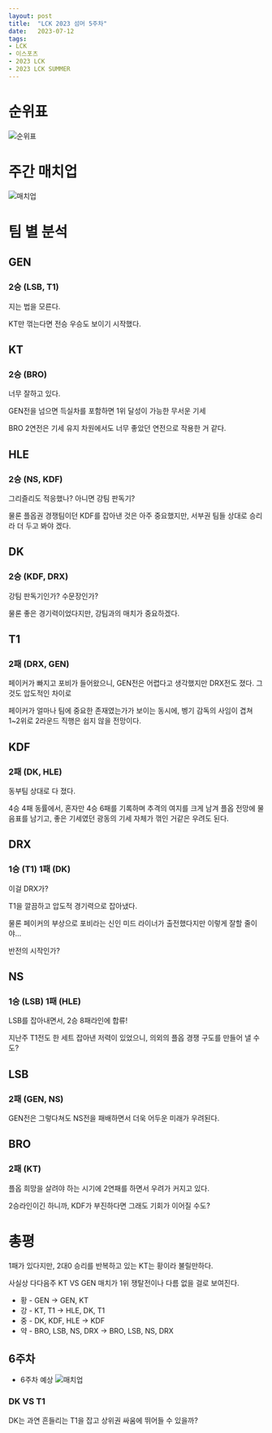 ```yaml
---
layout: post
title:  "LCK 2023 섬머 5주차"
date:   2023-07-12
tags:
- LCK
- 이스포츠
- 2023 LCK
- 2023 LCK SUMMER
---
```


# 순위표

![순위표](../img/2023/lck/summer_week5.jpg)

# 주간 매치업

![매치업](../img/2023/lck/summer_week5_matchup.png)

# 팀 별 분석

## GEN

### 2승 (LSB, T1)

지는 법을 모른다.

KT만 꺾는다면 전승 우승도 보이기 시작했다.

## KT

### 2승 (BRO)

너무 잘하고 있다.

GEN전을 넘으면 득실차를 포함하면 1위 달성이 가능한 무서운 기세

BRO 2연전은 기세 유지 차원에서도 너무 좋았던 연전으로 작용한 거 같다.

## HLE

### 2승 (NS, KDF)

그리즐리도 적응했나? 아니면 강팀 판독기?

물론 플옵권 경쟁팀이던 KDF를 잡아낸 것은 아주 중요했지만, 서부권 팀들 상대로 승리라 더 두고 봐야 겠다.

## DK

### 2승 (KDF, DRX)

강팀 판독기인가? 수문장인가?

물론 좋은 경기력이었다지만, 강팀과의 매치가 중요하겠다.

## T1

### 2패 (DRX, GEN)

페이커가 빠지고 포비가 들어왔으니, GEN전은 어렵다고 생각했지만 DRX전도 졌다. 그것도 압도적인 차이로

페이커가 얼마나 팀에 중요한 존재였는가가 보이는 동시에, 벵기 감독의 사임이 겹쳐 1~2위로 2라운드 직행은 쉽지 않을 전망이다.

## KDF

### 2패 (DK, HLE)

동부팀 상대로 다 졌다.

4승 4패 동률에서, 혼자만 4승 6패를 기록하며 추격의 여지를 크게 남겨 플옵 전망에 물음표를 남기고, 좋은 기세였던 광동의 기세 자체가 꺾인 거같은 우려도 된다.


## DRX

### 1승 (T1) 1패 (DK)

이걸 DRX가?

T1을 깔끔하고 압도적 경기력으로 잡아냈다.

물론 페이커의 부상으로 포비라는 신인 미드 라이너가 출전했다지만 이렇게 잘할 줄이야...

반전의 시작인가?

## NS

### 1승 (LSB) 1패 (HLE)

LSB를 잡아내면서, 2승 8패라인에 합류!

지난주 T1전도 한 세트 잡아낸 저력이 있었으니, 의외의 플옵 경쟁 구도를 만들어 낼 수도?

## LSB

### 2패 (GEN, NS)

GEN전은 그렇다쳐도 NS전을 패배하면서 더욱 어두운 미래가 우려된다.

## BRO

### 2패 (KT)

플옵 희망을 살려야 하는 시기에 2연패를 하면서 우려가 커지고 있다.

2승라인이긴 하니까, KDF가 부진하다면 그래도 기회가 이어질 수도?


# 총평

1패가 있다지만, 2대0 승리를 반복하고 있는 KT는 황이라 불릴만하다.

사실상 다다음주 KT VS GEN 매치가 1위 쟁탈전이나 다름 없을 걸로 보여진다.

* 황 - GEN -> GEN, KT
* 강 - KT, T1 -> HLE, DK, T1
* 중 - DK, KDF, HLE -> KDF
* 약 - BRO, LSB, NS, DRX -> BRO, LSB, NS, DRX


## 6주차

* 6주차 예상
    ![매치업](../img/2023/lck/summer_week6_matchup.png)

### DK VS T1

DK는 과연 흔들리는 T1을 잡고 상위권 싸움에 뛰어들 수 있을까?